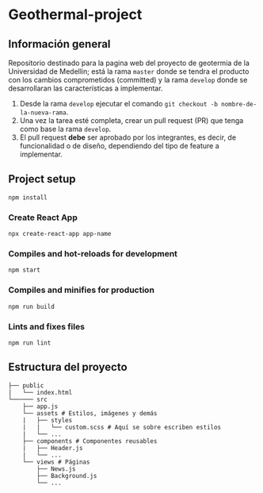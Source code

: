 # Geothermal-project

## Información general

Repositorio destinado para la pagina web del proyecto de geotermia de la Universidad de Medellin; está la rama `master` donde se tendra el producto con los cambios comprometidos (committed) y la rama `develop` donde se desarrollaran las características a implementar.
1. Desde la rama `develop` ejecutar el comando `git checkout -b nombre-de-la-nueva-rama`.
2. Una vez la tarea esté completa, crear un pull request (PR) que tenga como base la rama `develop`.
3. El pull request **debe** ser aprobado por los integrantes, es decir, de funcionalidad o de diseño, dependiendo del tipo de feature a implementar.

## Project setup
```
npm install
```

### Create React App
```
npx create-react-app app-name
```

### Compiles and hot-reloads for development
```
npm start
```

### Compiles and minifies for production
```
npm run build
```

### Lints and fixes files
```
npm run lint
```


## Estructura del proyecto
```
├── public
|   └── index.html
└────── src
    ├── app.js
    └── assets # Estilos, imágenes y demás
    |   ├── styles
    |   |   └── custom.scss # Aquí se sobre escriben estilos
    |   └── ...
    ├── components # Componentes reusables
    |   ├── Header.js
    |   └── ...
    └── views # Páginas
        ├── News.js
        ├── Background.js
        └── ...
```
